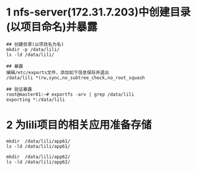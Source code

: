 # 1 nfs-server(172.31.7.203)中创建目录(以项目命名)并暴露
```
## 创建目录(以项目名为名)
mkdir -p /data/lili/
ls -ld /data/lili/

## 暴露
编辑/etc/exports文件，添加如下信息保存并退出
/data/lili *(rw,sync,no_subtree_check,no_root_squash

## 验证暴露
root@master01:~# exportfs -arv | grep /data/lili
exporting *:/data/lili
```

# 2 为lili项目的相关应用准备存储
```
mkdir  /data/lili/app61/
ls -ld /data/lili/app61/

mkdir  /data/lili/app62/
ls -ld /data/lili/app62/
```


